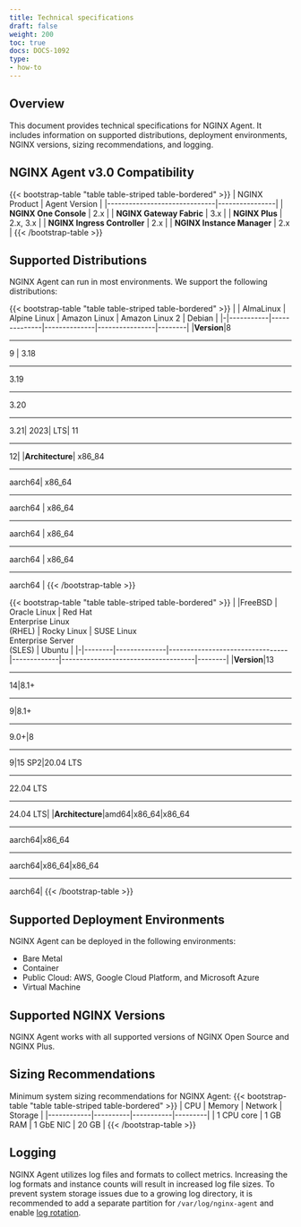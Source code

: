 ```yaml
---
title: Technical specifications
draft: false
weight: 200
toc: true
docs: DOCS-1092
type:
- how-to
---
```


## Overview

This document provides technical specifications for NGINX Agent. It includes information on supported distributions, deployment environments, NGINX versions, sizing recommendations, and logging.

## NGINX Agent v3.0 Compatibility 
{{< bootstrap-table "table table-striped table-bordered" >}}
| NGINX Product                | Agent Version  |
|------------------------------|----------------|
| **NGINX One Console**        | 2.x            |
| **NGINX Gateway Fabric**     | 3.x            | 
| **NGINX Plus**               | 2.x, 3.x       |
| **NGINX Ingress Controller** | 2.x            |
| **NGINX Instance Manager**   | 2.x            |
{{< /bootstrap-table >}}

## Supported Distributions

NGINX Agent can run in most environments. We support the following distributions:

{{< bootstrap-table "table table-striped table-bordered" >}}
| | AlmaLinux | Alpine Linux | Amazon Linux | Amazon Linux 2 | Debian |
|-|-----------|--------------|--------------|----------------|--------|
|**Version**|8 <br><hr>9 | 3.18<br><hr> 3.19<br><hr> 3.20 <br><hr> 3.21|  2023|  LTS|  11<br><hr> 12|
|**Architecture**| x86_84<br><hr>aarch64| x86_64<br><hr>aarch64 | x86_64<br><hr>aarch64 | x86_64<br><hr>aarch64 | x86_64<br><hr>aarch64 |
{{< /bootstrap-table >}}

{{< bootstrap-table "table table-striped table-bordered" >}}
| |FreeBSD | Oracle Linux | Red Hat <br>Enterprise Linux <br>(RHEL) | Rocky Linux | SUSE Linux <br>Enterprise Server <br>(SLES) | Ubuntu |
|-|--------|--------------|---------------------------------|-------------|-------------------------------------|--------|
|**Version**|13<br><hr>14|8.1+<br><hr>9|8.1+<br><hr>9.0+|8<br><hr>9|15 SP2|20.04 LTS<br><hr>22.04 LTS<br><hr>24.04 LTS|
|**Architecture**|amd64|x86_64|x86_64<br><hr>aarch64|x86_64<br><hr>aarch64|x86_64|x86_64<br><hr>aarch64|
{{< /bootstrap-table >}}


## Supported Deployment Environments

NGINX Agent can be deployed in the following environments:

- Bare Metal
- Container
- Public Cloud: AWS, Google Cloud Platform, and Microsoft Azure
- Virtual Machine

## Supported NGINX Versions

NGINX Agent works with all supported versions of NGINX Open Source and NGINX Plus.


## Sizing Recommendations

Minimum system sizing recommendations for NGINX Agent:
{{< bootstrap-table "table table-striped table-bordered" >}}
| CPU        | Memory   | Network   | Storage |
|------------|----------|-----------|---------|
| 1 CPU core | 1 GB RAM | 1 GbE NIC | 20 GB   |
{{< /bootstrap-table >}}

## Logging

NGINX Agent utilizes log files and formats to collect metrics. Increasing the log formats and instance counts will result in increased log file sizes. To prevent system storage issues due to a growing log directory, it is recommended to add a separate partition for `/var/log/nginx-agent` and enable [log rotation](http://nginx.org/en/docs/control.html#logs).